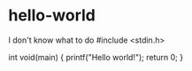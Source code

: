 # hello-world
I don't know what to do
#include <stdin.h>

int void(main) {
printf("Hello world!");
return 0;
}

